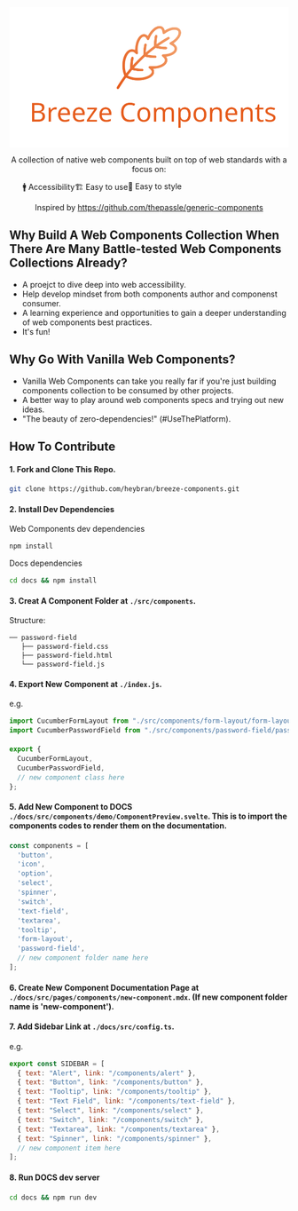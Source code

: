 <div align="center"><img align="center" src="./breeze-components.svg" alt="Breeze Components Logo"></div>

<p align="center">A collection of native web components built on top of web standards with a focus on:</p>
<ul align="center" style="display: flex;"><span role="listitem">🚹 Accessibility  </span role="listitem"><span>🏗 Easy to use  </span role="listitem"><span>🎨 Easy to style</span></ul>
<p align="center">Inspired by <a href="https://github.com/thepassle/generic-components" target="_blank">https://github.com/thepassle/generic-components</a></p>

## Why Build A Web Components Collection When There Are Many Battle-tested Web Components Collections Already?

- A proejct to dive deep into web accessibility.
- Help develop mindset from both components author and componenst consumer.
- A learning experience and opportunities to gain a deeper understanding of web components best practices.
- It's fun!

## Why Go With Vanilla Web Components?
- Vanilla Web Components can take you really far if you're just building components collection to be consumed by other projects.
- A better way to play around web components specs and trying out new ideas.
- "The beauty of zero-dependencies!" (#UseThePlatform).

## How To Contribute
#### 1. Fork and Clone This Repo.
```bash
git clone https://github.com/heybran/breeze-components.git
```
#### 2. Install Dev Dependencies
Web Components dev dependencies
```bash
npm install
```

Docs dependencies
```bash
cd docs && npm install
```

#### 3. Creat A Component Folder at `./src/components`.
Structure:
```
── password-field
   ├── password-field.css
   ├── password-field.html
   └── password-field.js
```
#### 4. Export New Component at `./index.js`.
e.g.
```javascript
import CucumberFormLayout from "./src/components/form-layout/form-layout.js";
import CucumberPasswordField from "./src/components/password-field/password-field.js";

export {
  CucumberFormLayout,
  CucumberPasswordField,
  // new component class here
};
```
#### 5. Add New Component to DOCS `./docs/src/components/demo/ComponentPreview.svelte`. This is to import the components codes to render them on the documentation.
```javascript
const components = [
  'button',
  'icon',
  'option',
  'select',
  'spinner',
  'switch',
  'text-field',
  'textarea',
  'tooltip',
  'form-layout',
  'password-field',
  // new component folder name here
];
```
#### 6. Create New Component Documentation Page at `./docs/src/pages/components/new-component.mdx`. (If new component folder name is 'new-component').
#### 7. Add Sidebar Link at `./docs/src/config.ts`. 
e.g.
```javascript
export const SIDEBAR = [
  { text: "Alert", link: "/components/alert" },
  { text: "Button", link: "/components/button" },
  { text: "Tooltip", link: "/components/tooltip" },
  { text: "Text Field", link: "/components/text-field" },
  { text: "Select", link: "/components/select" },
  { text: "Switch", link: "/components/switch" },
  { text: "Textarea", link: "/components/textarea" },
  { text: "Spinner", link: "/components/spinner" },
  // new component item here
];
```
#### 8. Run DOCS dev server
```bash
cd docs && npm run dev
```
